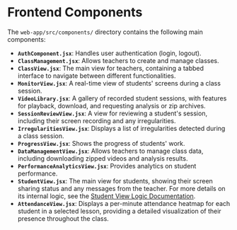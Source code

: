 # Frontend Components

The `web-app/src/components/` directory contains the following main components:

*   **`AuthComponent.jsx`**: Handles user authentication (login, logout).
*   **`ClassManagement.jsx`**: Allows teachers to create and manage classes.
*   **`ClassView.jsx`**: The main view for teachers, containing a tabbed interface to navigate between different functionalities.
*   **`MonitorView.jsx`**: A real-time view of students' screens during a class session.
*   **`VideoLibrary.jsx`**: A gallery of recorded student sessions, with features for playback, download, and requesting analysis or zip archives.
*   **`SessionReviewView.jsx`**: A view for reviewing a student's session, including their screen recording and any irregularities.
*   **`IrregularitiesView.jsx`**: Displays a list of irregularities detected during a class session.
*   **`ProgressView.jsx`**: Shows the progress of students' work.
*   **`DataManagementView.jsx`**: Allows teachers to manage class data, including downloading zipped videos and analysis results.
*   **`PerformanceAnalyticsView.jsx`**: Provides analytics on student performance.
*   **`StudentView.jsx`**: The main view for students, showing their screen sharing status and any messages from the teacher. For more details on its internal logic, see the [Student View Logic Documentation](./student-view-logic.md).
*   **`AttendanceView.jsx`**: Displays a per-minute attendance heatmap for each student in a selected lesson, providing a detailed visualization of their presence throughout the class.
